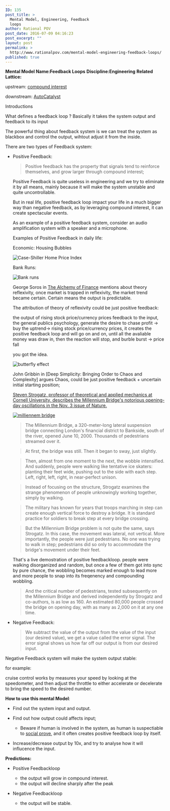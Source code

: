```yaml
---
ID: 135
post_title: >
  Mental Model, Engineering, Feedback
  loops
author: Rational POV
post_date: 2016-07-09 04:16:23
post_excerpt: ""
layout: post
permalink: >
  http://www.rationalpov.com/mental-model-engineering-feedback-loops/
published: true
---
```

**Mental Model Name:Feedback Loops** 
**Discipline:Engineering** 
**Related Lattice:**

upstream:
[compound interest](http://www.rationalpov.com/mental-modeldiscipline-mathematics-2/)

downstream:
[AutoCatalyst](http://www.rationalpov.com/mental-model-chemistry-autocatalysis/) 

Introductions

What defines a feedback loop ? Basically it takes the system output and feedback to its input

The powerful thing about feedback system is we can treat the system as blackbox and control the output, wihtout adjust it from the inside.

There are two types of Feedback system:

* Positive Feedback:

    >Positive feedback has the property that signals tend to reinforce themselves, and grow larger through compound interest;

    Positive Feedback is quite useless in engineering and we try to eliminate it by all means, mainly because it will make the system unstable and quite uncontrollable.

    But in real life, positive feedback loop impact your life in a much bigger way than negative feedback, as by leveraging compound interest, it can create spectacular events.

    As an example of a positive feedback system, consider an audio amplification system with a speaker and a microphone. 

    Examples of Positive Feedback in daily life:

    Economic: Housing Bubbles


    ![Case-Shiller Home Price Index](http://www1.realclearmarkets.com/images/wysiwyg_images/case1.JPG)


    Bank Runs:

    ![Bank runs](https://upload.wikimedia.org/wikipedia/commons/5/54/Bundesarchiv_Bild_102-12023%2C_Berlin%2C_Bankenkrach%2C_Andrang_bei_der_Sparkasse.jpg)


    George Soros in [The Alchemy of Finance](https://www.amazon.com/Alchemy-Finance-George-Soros/dp/0471445495/ref=sr_1_1?ie=UTF8&qid=1468051982&sr=8-1&keywords=soros+alchemy) mentions about theory reflexivity, once market is trapped in reflexivity, the market trend became certain. Certain means the output is predictable.

    The attribution of theory of reflexivity could be just positive feedback:

    the output of rising stock price/currency prices feedback to the input, the general publics psychology, generate the desire to chase profit -> buy the uptrend-> rising stock price/currency prices, it creates the positive feedback loop and will go on and on, until all the avaliable money was draw in, then the reaction will stop, and burble burst -> price fall

    you got the idea.

    ![butterfly effect](https://upload.wikimedia.org/wikipedia/commons/thumb/5/5b/Lorenz_attractor_yb.svg/400px-Lorenz_attractor_yb.svg.png)

    John Gribbin in [Deep Simplicity: Bringing Order to Chaos and Complexity] argues Chaos, could be just positive feedback + uncertain initial starting position;


    [Steven Strogatz, professor of theoretical and applied mechanics at Cornell University, describes the Millennium Bridge's notorious opening-day oscillations in the Nov. 3 issue of Nature.](https://www.sciencedaily.com/releases/2005/11/051103080801.htm)    

    [![milliennem bridge](https://dl.dropboxusercontent.com/spa/8a95omz6xkznrmw/fk1d35p0.png)](https://www.youtube.com/watch?v=eAXVa__XWZ8)

    > The Millennium Bridge, a 320-meter-long lateral suspension bridge connecting London's financial district to Bankside, south of the river, opened June 10, 2000. Thousands of pedestrians streamed over it.

    >At first, the bridge was still. Then it began to sway, just slightly.

    > Then, almost from one moment to the next, the wobble intensified. And suddenly, people were walking like tentative ice skaters: planting their feet wide, pushing out to the side with each step. Left, right, left, right, in near-perfect unison.
    
    > Instead of focusing on the structure, Strogatz examines the strange phenomenon of people unknowingly working together, simply by walking.

    > The military has known for years that troops marching in step can create enough vertical force to destroy a bridge. It is standard practice for soldiers to break step at every bridge crossing.

    > But the Millennium Bridge problem is not quite the same, says Strogatz. In this case, the movement was lateral, not vertical. More importantly, the people were just pedestrians. No one was trying to walk in step; pedestrians did so only to accommodate the bridge's movement under their feet. 
     
     That's a live demostration of positive feedbackloop. people were walking disorganized and random, but once a few of them got into sync by pure chance, the wobbling becomes marked enough to lead more and more people to snap into its freqenency and compounding wobbling.

     > And the critical number of pedestrians, tested subsequently on the Millennium Bridge and derived independently by Strogatz and co-authors, is as low as 160. An estimated 80,000 people crossed the bridge on opening day, with as many as 2,000 on it at any one time.
     


    
* Negative Feedback:

    > We subtract the value of the output from the value of the input (our desired value), we get a value called the error signal. The error signal shows us how far off our output is from our desired input.

Negative Feedback system will make the system output stable:

for example:

cruise control works by measures your speed by looking at the speedometer, and then adjust the throttle to either accelerate or decelerate to bring the speed to the desired number. 


**How to use this mental Model**:

* Find out the system input and output.

* Find out how output could affects input;

    * Beware if human is involved in the system, as human is suspectiable to [social prove](http://www.rationalpov.com/mental-model-s2-human-psychology-bias-2/), and it often creates positive feedback loop by itself.

* Increase/decrease output by 10x, and try to analyse how it will influcence the input.

**Predictions:**

* Positive Feedbackloop
    * the output will grow in compound interest.
    * the output will decline sharply after the peak

* Negative Feedbackloop
    * the output will be stable.
    
